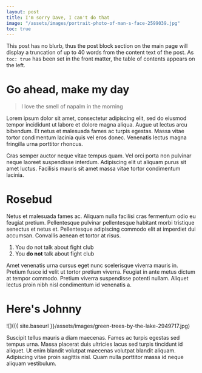 ```yaml
---
layout: post
title: I'm sorry Dave, I can't do that
image: "/assets/images/portrait-photo-of-man-s-face-2599039.jpg"
toc: true
---
```


This post has no blurb, thus the post block section on the main page will display a truncation of up to 40 words from the content text of the post. As `toc: true` has been set in the front matter, the table of contents appears on the left.

# Go ahead, make my day

> I love the smell of napalm in the morning

Lorem ipsum dolor sit amet, consectetur adipiscing elit, sed do eiusmod tempor incididunt ut labore et dolore magna aliqua. Augue ut lectus arcu bibendum. Et netus et malesuada fames ac turpis egestas. Massa vitae tortor condimentum lacinia quis vel eros donec. Venenatis lectus magna fringilla urna porttitor rhoncus.

Cras semper auctor neque vitae tempus quam. Vel orci porta non pulvinar neque laoreet suspendisse interdum. Adipiscing elit ut aliquam purus sit amet luctus. Facilisis mauris sit amet massa vitae tortor condimentum lacinia.

# Rosebud

Netus et malesuada fames ac. Aliquam nulla facilisi cras fermentum odio eu feugiat pretium. Pellentesque pulvinar pellentesque habitant morbi tristique senectus et netus et. Pellentesque adipiscing commodo elit at imperdiet dui accumsan. Convallis aenean et tortor at risus.

1. You do not talk about fight club
2. You **do not** talk about fight club

Amet venenatis urna cursus eget nunc scelerisque viverra mauris in. Pretium fusce id velit ut tortor pretium viverra. Feugiat in ante metus dictum at tempor commodo. Pretium viverra suspendisse potenti nullam. Aliquet lectus proin nibh nisl condimentum id venenatis a.

# Here's Johnny

![]({{ site.baseurl }}/assets/images/green-trees-by-the-lake-2949717.jpg)

Suscipit tellus mauris a diam maecenas. Fames ac turpis egestas sed tempus urna. Massa placerat duis ultricies lacus sed turpis tincidunt id aliquet. Ut enim blandit volutpat maecenas volutpat blandit aliquam. Adipiscing vitae proin sagittis nisl. Quam nulla porttitor massa id neque aliquam vestibulum.
